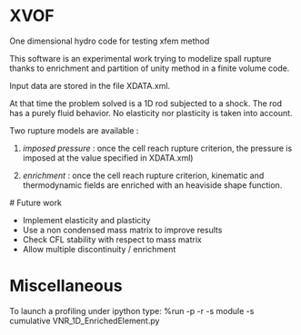 # XVOF
One dimensional hydro code for testing xfem method

This software is an experimental work trying to modelize spall rupture thanks to enrichment and partition of unity 
method in a finite volume code.

Input data are stored in the file XDATA.xml.

At that time the problem solved is a 1D rod subjected to a shock. 
The rod has a purely fluid behavior. No elasticity nor plasticity is taken into account.

Two rupture models are available :

1) *imposed pressure* : once the cell reach rupture criterion, the pressure is imposed at the value specified in XDATA.xml)

2) *enrichment* : once the cell reach rupture criterion, kinematic and thermodynamic fields are enriched with an heaviside shape function.

# Future work

* Implement elasticity and plasticity
* Use a non condensed mass matrix to improve results
* Check CFL stability with respect to mass matrix
* Allow multiple discontinuity / enrichment

# Miscellaneous
To launch a profiling under ipython type:
%run -p -r -s module -s cumulative VNR_1D_EnrichedElement.py
